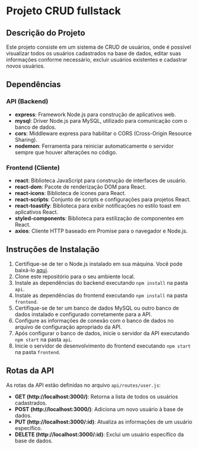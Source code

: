 # Projeto CRUD fullstack

## Descrição do Projeto

Este projeto consiste em um sistema de CRUD de usuários, onde é possível visualizar 
todos os usuários cadastrados na base de dados, editar suas informações conforme necessário, 
excluir usuários existentes e cadastrar novos usuários.

## Dependências

### API (Backend)

- **express**: Framework Node.js para construção de aplicativos web.
- **mysql**: Driver Node.js para MySQL, utilizado para comunicação com o banco de dados.
- **cors**: Middleware express para habilitar o CORS (Cross-Origin Resource Sharing).
- **nodemon**: Ferramenta para reiniciar automaticamente o servidor sempre que houver alterações no código.

### Frontend (Cliente)

- **react**: Biblioteca JavaScript para construção de interfaces de usuário.
- **react-dom**: Pacote de renderização DOM para React.
- **react-icons**: Biblioteca de ícones para React.
- **react-scripts**: Conjunto de scripts e configurações para projetos React.
- **react-toastify**: Biblioteca para exibir notificações no estilo toast em aplicativos React.
- **styled-components**: Biblioteca para estilização de componentes em React.
- **axios**: Cliente HTTP baseado em Promise para o navegador e Node.js.

## Instruções de Instalação

1. Certifique-se de ter o Node.js instalado em sua máquina. Você pode baixá-lo [aqui](https://nodejs.org/).
2. Clone este repositório para o seu ambiente local.
3. Instale as dependências do backend executando `npm install` na pasta `api`.
4. Instale as dependências do frontend executando `npm install` na pasta `frontend`.
5. Certifique-se de ter um banco de dados MySQL ou outro banco de dados instalado e configurado corretamente para a API.
6. Configure as informações de conexão com o banco de dados no arquivo de configuração apropriado da API.
7. Após configurar o banco de dados, inicie o servidor da API executando `npm start` na pasta `api`.
8. Inicie o servidor de desenvolvimento do frontend executando `npm start` na pasta `frontend`.

## Rotas da API

As rotas da API estão definidas no arquivo `api/routes/user.js`:

- **GET (http://localhost:3000/)**: Retorna a lista de todos os usuários cadastrados.
- **POST (http://localhost:3000/)**: Adiciona um novo usuário à base de dados.
- **PUT (http://localhost:3000/:id)**: Atualiza as informações de um usuário específico.
- **DELETE (http://localhost:3000/:id)**: Exclui um usuário específico da base de dados.


